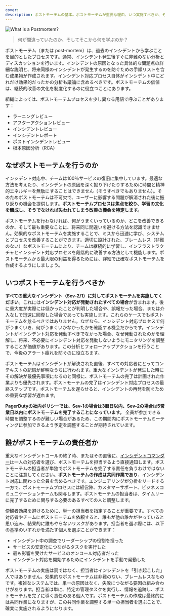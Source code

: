 ```yaml
---
cover:
description: ポストモーテムの基本。ポストモーテムが重要な理由、いつ実施すべきか、そして誰がポストモーテムの責任者かについて。
---
```

![What is a Postmortem?](assets/img/headers/Postmortems-WhatIs.png)

> 何が間違っていたのか、そしてそこから何を学ぶのか？

ポストモーテム（または post-mortem）は、過去のインシデントから学ぶことを目的としたプロセスです。通常、インシデント発生後すぐに非難のない分析とディスカッションを行います。インシデントの原因となった具体的な問題点の詳細な説明と、将来同様のインシデントが発生するのを防ぐための手順リストを含む成果物が作成されます。インシデント対応プロセス自体がインシデント中にどれだけ効果的だったかの分析も議論に含めるべきです。ポストモーテムの価値は、継続的改善の文化を制度化するのに役立つことにあります。

組織によっては、ポストモーテムプロセスを少し異なる用語で呼ぶことがあります：

- ラーニングレビュー
- アフターアクションレビュー
- インシデントレビュー
- インシデントレポート
- ポストインシデントレビュー
- 根本原因分析（RCA）

## なぜポストモーテムを行うのか
インシデント対応中、チームは100％サービスの復旧に集中しています。最適な方法を考えたり、インシデントの原因を深く掘り下げたりするために時間と精神的エネルギーを無駄にすることはできません（そうすべきでもありません）。そのためポストモーテムは不可欠で、ユーザーに影響する問題が解消された後に振り返りの機会を提供します。**ポストモーテムプロセスは焦点を絞り、学習の文化を醸成し、そうでなければ失われてしまう改善の機会を特定します。**

ポストモーテムを行わなければ、何がうまくいっているのか、どこを改善できるのか、そして最も重要なことに、将来同じ間違いを避ける方法を認識できません。効果的なポストモーテムを実施することで、ミスから迅速に学び、システムとプロセスを改善することができます。適切に設計された、ブレームレス（非難のない）なポストモーテムにより、チームは継続的に学習し、インフラストラクチャとインシデント対応プロセスを段階的に改善する方法として機能します。ポストモーテムから最大限の利益を得るためには、詳細で正確なポストモーテムを作成するようにしましょう。

## いつポストモーテムを行うべきか
**すべての重大なインシデント（Sev-2/1）に対してポストモーテムを実施してください**。これには**インシデント対応が発動されたすべての場合**が含まれます。後に重大度が実際には低かったことが判明した場合や、誤報だった場合、または介入なしで迅速に回復した場合であっても実施します。これらのケースでもポストモーテムを怠るべきではありません。なぜなら、インシデント対応プロセスで何がうまくいき、何がうまくいかなかったかを確認する機会だからです。インシデントがインシデント対応を発動すべきでなかった場合、なぜ発動されたのかを理解し、将来、不必要にインシデント対応を発動しないようにモニタリングを調整することが価値があります。この分析とフォローアップアクションを行うことで、今後のアラート疲れを防ぐのに役立ちます。

ポストモーテムはインシデントが解決された直後、すべての対応者にとってコンテキストの記憶が鮮明なうちに行われます。重大なインシデントが発生した時にその解決が最優先事項になるのと同様に、ポストモーテムの完了は計画された作業よりも優先されます。ポストモーテムの完了はインシデント対応プロセスの最終ステップです。ポストモーテムを遅らせると、インシデントの再発を防ぐための重要な学習が遅れます。

**PagerDutyの社内ポリシーでは、Sev-1の場合は3暦日以内、Sev-2の場合は5営業日以内にポストモーテムを完了することになっています。** 全員が参加できる時間を調整するのが難しい場合があるため、この期間内にポストモーテムミーティングに参加できるよう予定を調整することが期待されています。

## 誰がポストモーテムの責任者か
重大なインシデントコールの終了時、またはその直後に、[インシデントコマンダー](https://response.pagerduty.com/training/incident_commander/)は一人の対応者を選び、ポストモーテムを担当するよう直接通知します。ポストモーテムの担当者が単独でポストモーテムを完了する責任を負うわけではないことに注意してください。**ポストモーテムの作成は共同作業であり**、インシデント対応に関わった全員を含めるべきです。エンジニアリングが分析をリードする一方で、ポストモーテムプロセスには経営陣、カスタマーサポート、ビジネスコミュニケーションチームも関与します。ポストモーテムの担当者は、タイムリーに完了するために関与する必要のあるすべての人と調整します。

傍観者効果を避けるために、単一の担当者を指定することが重要です。すべての対応者やチームにポストモーテムを依頼すると、誰もが他の誰かがやっていると思い込み、結果的に誰もやらないリスクがあります。担当者を選ぶ際には、以下の基準のいずれかを満たす個人を選ぶことができます：

- インシデント中の調査でリーダーシップの役割を担った
- サービスの安定化につながるタスクを実行した
- 最も影響を受けたサービスのオンコール対応者だった
- インシデント対応を開始するためにインシデントを手動で発動した

ポストモーテムの実施は罰ではなく、担当者はインシデントを「引き起こした」人ではありません。効果的なポストモーテムは非難のない、ブレームレスなものです。複雑なシステムでは、単一の原因はなく、失敗につながる要因の組み合わせがあります。担当者は単に、特定の管理タスクを実行し、情報を追跡し、ポストモーテムを完了に導く責任のある個人です。ポストモーテムの作成は最終的には共同作業になりますが、この共同作業を調整する単一の担当者を選ぶことで、確実に実施されるようになります。
